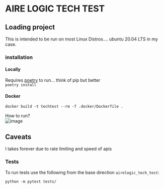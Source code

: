# AIRE LOGIC TECH TEST

## Loading project

This is intended to be run on most Linux Distros.... ubuntu 20.04 LTS in my case.

### installation

#### Locally
Requires [poetry](https://pypi.org/project/poetry/) to run... think of pip but better<br />
`poetry install`

#### Docker
`docker build -t techtest --rm -f .docker/Dockerfile .`

How to run? <br />
![image](https://user-images.githubusercontent.com/38649437/163672131-d38fcb4f-af4b-4a1a-aeba-670140a409ad.png)


## Caveats

I takes forever due to rate limiting and speed of apis


### Tests

To run tests use the following from the base direction `airelogic_tech_test`:<br />
```
python -m pytest tests/
```
